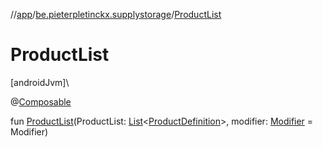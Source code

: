 //[app](../../index.md)/[be.pieterpletinckx.supplystorage](index.md)/[ProductList](-product-list.md)

# ProductList

[androidJvm]\

@[Composable](https://developer.android.com/reference/kotlin/androidx/compose/runtime/Composable.html)

fun [ProductList](-product-list.md)(ProductList: [List](https://kotlinlang.org/api/latest/jvm/stdlib/kotlin.collections/-list/index.html)&lt;[ProductDefinition](../be.pieterpletinckx.supplystorage.model/-product-definition/index.md)&gt;, modifier: [Modifier](https://developer.android.com/reference/kotlin/androidx/compose/ui/Modifier.html) = Modifier)
